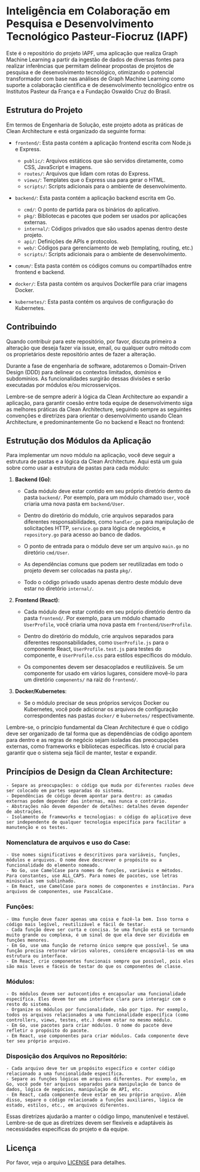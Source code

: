 # Inteligência em Colaboração em Pesquisa e Desenvolvimento Tecnológico Pasteur-Fiocruz (IAPF)

Este é o repositório do projeto IAPF, uma aplicação que realiza Graph Machine Learning a partir da ingestão de dados de diversas fontes para realizar inferências que permitam delinear propostas de projetos de pesquisa e de desenvolvimento tecnológico, otimizando o potencial transformador com base nas análises de Graph Machine Learning como suporte a colaboração científica e de desenvolvimento tecnológico entre os Institutos Pasteur da França e a Fundação Oswaldo Cruz do Brasil.

## Estrutura do Projeto

Em termos de Engenharia de Solução, este projeto adota as práticas de Clean Architecture e está organizado da seguinte forma:

- `frontend/`: Esta pasta contém a aplicação frontend escrita com Node.js e Express.
  - `public/`: Arquivos estáticos que são servidos diretamente, como CSS, JavaScript e imagens.
  - `routes/`: Arquivos que lidam com rotas do Express.
  - `views/`: Templates que o Express usa para gerar o HTML.
  - `scripts/`: Scripts adicionais para o ambiente de desenvolvimento.

- `backend/`: Esta pasta contém a aplicação backend escrita em Go.
  - `cmd/`: O ponto de partida para os binários do aplicativo.
  - `pkg/`: Bibliotecas e pacotes que podem ser usados por aplicações externas.
  - `internal/`: Códigos privados que são usados apenas dentro deste projeto.
  - `api/`: Definições de APIs e protocolos.
  - `web/`: Códigos para gerenciamento de web (templating, routing, etc.)
  - `scripts/`: Scripts adicionais para o ambiente de desenvolvimento.

- `comum/`: Esta pasta contém os códigos comuns ou compartilhados entre frontend e backend.

- `docker/`: Esta pasta contém os arquivos Dockerfile para criar imagens Docker.

- `kubernetes/`: Esta pasta contém os arquivos de configuração do Kubernetes.

## Contribuindo

Quando contribuir para este repositório, por favor, discuta primeiro a alteração que deseja fazer via issue, email, ou qualquer outro método com os proprietários deste repositório antes de fazer a alteração.

Durante a fase de engenharia de software, adotaremos o Domain-Driven Design (DDD) para delinear os contextos limitados, domínios e subdomínios. As funcionalidades surgirão dessas divisões e serão executadas por módulos e/ou microsserviços.

Lembre-se de sempre aderir à lógica da Clean Architecture ao expandir a aplicação, para garantir coesão entre toda equipe de desenvolvimento siga as melhores práticas da Clean Architecture, seguindo sempre as seguintes convenções e diretrizes para orientar o desenvolvimento usando Clean Architecture, e predominantemente Go no backend e React no frontend:

## Estrutução dos Módulos da Aplicação

Para implementar um novo módulo na aplicação, você deve seguir a estrutura de pastas e a lógica da Clean Architecture. Aqui está um guia sobre como usar a estrutura de pastas para cada módulo:

1. **Backend (Go)**:

    - Cada módulo deve estar contido em seu próprio diretório dentro da pasta `backend/`. Por exemplo, para um módulo chamado `User`, você criaria uma nova pasta em `backend/User`.

    - Dentro do diretório do módulo, crie arquivos separados para diferentes responsabilidades, como `handler.go` para manipulação de solicitações HTTP, `service.go` para lógica de negócios, e `repository.go` para acesso ao banco de dados.

    - O ponto de entrada para o módulo deve ser um arquivo `main.go` no diretório `cmd/User`.

    - As dependências comuns que podem ser reutilizadas em todo o projeto devem ser colocadas na pasta `pkg/`. 

    - Todo o código privado usado apenas dentro deste módulo deve estar no diretório `internal/`.

2. **Frontend (React)**:

    - Cada módulo deve estar contido em seu próprio diretório dentro da pasta `frontend/`. Por exemplo, para um módulo chamado `UserProfile`, você criaria uma nova pasta em `frontend/UserProfile`.

    - Dentro do diretório do módulo, crie arquivos separados para diferentes responsabilidades, como `UserProfile.js` para o componente React, `UserProfile.test.js` para testes do componente, e `UserProfile.css` para estilos específicos do módulo.

    - Os componentes devem ser desacoplados e reutilizáveis. Se um componente for usado em vários lugares, considere movê-lo para um diretório `components/` na raiz do `frontend/`.

3. **Docker/Kubernetes**:

    - Se o módulo precisar de seus próprios serviços Docker ou Kubernetes, você pode adicionar os arquivos de configuração correspondentes nas pastas `docker/` e `kubernetes/` respectivamente.

Lembre-se, o princípio fundamental da Clean Architecture é que o código deve ser organizado de tal forma que as dependências de código apontem para dentro e as regras de negócio sejam isoladas das preocupações externas, como frameworks e bibliotecas específicas. Isto é crucial para garantir que o sistema seja fácil de manter, testar e expandir.


## Princípios de Design da Clean Architecture:

    - Separe as preocupações: o código que muda por diferentes razões deve ser colocado em partes separadas do sistema.
    - Dependências de código devem apontar para dentro: as camadas externas podem depender das internas, mas nunca o contrário.
    - Abstrações não devem depender de detalhes: detalhes devem depender de abstrações.
    - Isolamento de frameworks e tecnologias: o código do aplicativo deve ser independente de qualquer tecnologia específica para facilitar a manutenção e os testes.

### Nomenclatura de arquivos e uso do Case: 

    - Use nomes significativos e descritivos para variáveis, funções, módulos e arquivos. O nome deve descrever o propósito ou a funcionalidade do elemento nomeado.
    - No Go, use CamelCase para nomes de funções, variáveis e métodos. Para constantes, use ALL_CAPS. Para nomes de pacotes, use letras minúsculas sem sublinhado.
    - Em React, use CamelCase para nomes de componentes e instâncias. Para arquivos de componentes, use PascalCase.

### Funções:

    - Uma função deve fazer apenas uma coisa e fazê-la bem. Isso torna o código mais legível, reutilizável e fácil de testar.
    - Cada função deve ser curta e concisa. Se uma função está se tornando muito grande ou complexa, é um sinal de que ela deve ser dividida em funções menores.
    - Em Go, use uma função de retorno único sempre que possível. Se uma função precisa retornar vários valores, considere encapsulá-los em uma estrutura ou interface.
    - Em React, crie componentes funcionais sempre que possível, pois eles são mais leves e fáceis de testar do que os componentes de classe.

### Módulos:

    - Os módulos devem ser autocontidos e encapsular uma funcionalidade específica. Eles devem ter uma interface clara para interagir com o resto do sistema.
    - Organize os módulos por funcionalidade, não por tipo. Por exemplo, todos os arquivos relacionados a uma funcionalidade específica (como controllers, views, testes, etc.) devem estar no mesmo módulo.
    - Em Go, use pacotes para criar módulos. O nome do pacote deve refletir o propósito do pacote.
    - Em React, use componentes para criar módulos. Cada componente deve ter seu próprio arquivo.

### Disposição dos Arquivos no Repositório:

    - Cada arquivo deve ter um propósito específico e conter código relacionado a uma funcionalidade específica.
    - Separe as funções lógicas em arquivos diferentes. Por exemplo, em Go, você pode ter arquivos separados para manipulação de banco de dados, lógica de negócios, manipulação de API, etc.
    - Em React, cada componente deve estar em seu próprio arquivo. Além disso, separe o código relacionado a funções auxiliares, lógica de estado, estilos, etc., em arquivos diferentes.


Essas diretrizes ajudarão a manter o código limpo, manutenível e testável. Lembre-se de que as diretrizes devem ser flexíveis e adaptáveis às necessidades específicas do projeto e da equipe.


## Licença

Por favor, veja o arquivo [LICENSE](LICENSE) para detalhes.